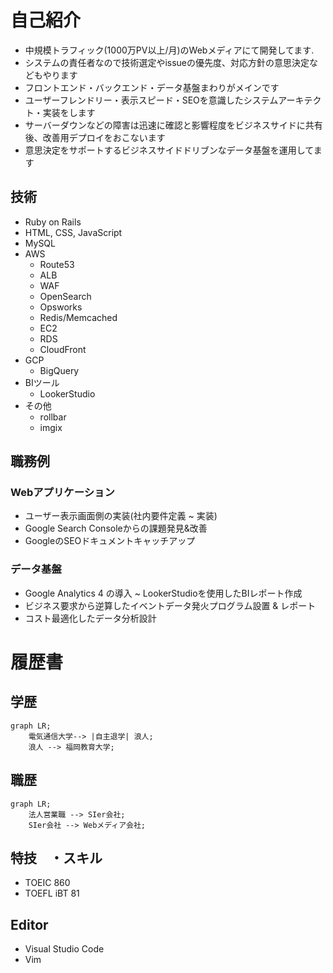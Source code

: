 
# 自己紹介

- 中規模トラフィック(1000万PV以上/月)のWebメディアにて開発してます.
- システムの責任者なので技術選定やissueの優先度、対応方針の意思決定などもやります
- フロントエンド・バックエンド・データ基盤まわりがメインです
- ユーザーフレンドリー・表示スピード・SEOを意識したシステムアーキテクト・実装をします
- サーバーダウンなどの障害は迅速に確認と影響程度をビジネスサイドに共有後、改善用デプロイをおこないます
- 意思決定をサポートするビジネスサイドドリブンなデータ基盤を運用してます

## 技術
- Ruby on Rails
- HTML, CSS, JavaScript
- MySQL
- AWS
  - Route53
  - ALB
  - WAF
  - OpenSearch
  - Opsworks
  - Redis/Memcached
  - EC2
  - RDS
  - CloudFront
- GCP
  - BigQuery
- BIツール
  - LookerStudio
- その他
  - rollbar
  - imgix

## 職務例

### Webアプリケーション
- ユーザー表示画面側の実装(社内要件定義 ~ 実装)
- Google Search Consoleからの課題発見&改善
- GoogleのSEOドキュメントキャッチアップ

### データ基盤
- Google Analytics 4 の導入 ~ LookerStudioを使用したBIレポート作成
- ビジネス要求から逆算したイベントデータ発火プログラム設置 & レポート
- コスト最適化したデータ分析設計

# 履歴書

## 学歴
```mermaid
graph LR;
    電気通信大学--> |自主退学| 浪人;
    浪人 --> 福岡教育大学;
```

## 職歴
```mermaid
graph LR;
    法人営業職 --> SIer会社;
    SIer会社 --> Webメディア会社;
```

## 特技　・スキル
- TOEIC 860
- TOEFL iBT 81

## Editor
- Visual Studio Code
- Vim

